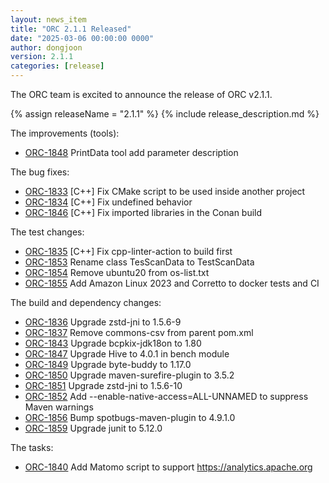 ```yaml
---
layout: news_item
title: "ORC 2.1.1 Released"
date: "2025-03-06 00:00:00 0000"
author: dongjoon
version: 2.1.1
categories: [release]
---
```


The ORC team is excited to announce the release of ORC v2.1.1.

{% assign releaseName = "2.1.1" %}
{% include release_description.md %}

The improvements (tools):
- [ORC-1848]({{site.jira}}/ORC-1848) PrintData tool add parameter description

The bug fixes:
- [ORC-1833]({{site.jira}}/ORC-1833) [C++] Fix CMake script to be used inside another project
- [ORC-1834]({{site.jira}}/ORC-1834) [C++] Fix undefined behavior
- [ORC-1846]({{site.jira}}/ORC-1846) [C++] Fix imported libraries in the Conan build

The test changes:
- [ORC-1835]({{site.jira}}/ORC-1835) [C++] Fix cpp-linter-action to build first
- [ORC-1853]({{site.jira}}/ORC-1853) Rename class TesScanData to TestScanData
- [ORC-1854]({{site.jira}}/ORC-1854) Remove ubuntu20 from os-list.txt
- [ORC-1855]({{site.jira}}/ORC-1855) Add Amazon Linux 2023 and Corretto to docker tests and CI

The build and dependency changes:
- [ORC-1836]({{site.jira}}/ORC-1836) Upgrade zstd-jni to 1.5.6-9
- [ORC-1837]({{site.jira}}/ORC-1837) Remove commons-csv from parent pom.xml
- [ORC-1843]({{site.jira}}/ORC-1843) Upgrade bcpkix-jdk18on to 1.80
- [ORC-1847]({{site.jira}}/ORC-1847) Upgrade Hive to 4.0.1 in bench module
- [ORC-1849]({{site.jira}}/ORC-1849) Upgrade byte-buddy to 1.17.0
- [ORC-1850]({{site.jira}}/ORC-1850) Upgrade maven-surefire-plugin to 3.5.2
- [ORC-1851]({{site.jira}}/ORC-1851) Upgrade zstd-jni to 1.5.6-10
- [ORC-1852]({{site.jira}}/ORC-1852) Add --enable-native-access=ALL-UNNAMED to suppress Maven warnings
- [ORC-1856]({{site.jira}}/ORC-1856) Bump spotbugs-maven-plugin to 4.9.1.0
- [ORC-1859]({{site.jira}}/ORC-1859) Upgrade junit to 5.12.0

The tasks:
- [ORC-1840]({{site.jira}}/ORC-1840) Add Matomo script to support https://analytics.apache.org
